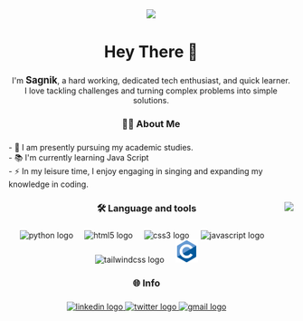 <div align="center">
  <img height="179" src="https://mir-s3-cdn-cf.behance.net/project_modules/max_1200/79731568097599.5b50bca477735.jpg"  />
</div>

###

<h1 align="center">Hey There 👋</h1>

###

<p align="center">I'm <b><big>Sagnik</big></b>, a hard working, dedicated tech enthusiast, and quick learner.<br>I love tackling challenges and turning complex problems into simple solutions.</p>

###

<h3 align="center">👩‍💻  About Me</h3>

###

<p align="left">- 🔭 I am presently pursuing my academic studies.<br>- 📚 I'm currently learning Java Script<br>- ⚡ In my leisure time, I enjoy engaging in singing and expanding my knowledge in coding.</p>

###

<img align="right" height="211" src="https://i.giphy.com/media/v1.Y2lkPTc5MGI3NjExMnJ4MXo3MmNreDk0YjI1amU0YnVxZWQxaHFsbjJnczRwMzlwZjF2eCZlcD12MV9pbnRlcm5hbF9naWZfYnlfaWQmY3Q9Zw/qgQUggAC3Pfv687qPC/giphy.gif"  />

###

<h3 align="center">🛠 Language and tools</h3>

###

<div align="center">
  <img src="https://cdn.jsdelivr.net/gh/devicons/devicon/icons/python/python-original.svg" height="40" alt="python logo"  />
  <img width="12" />
  <img src="https://cdn.jsdelivr.net/gh/devicons/devicon/icons/html5/html5-original.svg" height="40" alt="html5 logo"  />
  <img width="12" />
  <img src="https://cdn.jsdelivr.net/gh/devicons/devicon/icons/css3/css3-original.svg" height="40" alt="css3 logo"  />
  <img width="12" />
  <img src="https://cdn.jsdelivr.net/gh/devicons/devicon/icons/javascript/javascript-original.svg" height="40" alt="javascript logo"  />
  <img width="12" />
  <img src="https://www.vectorlogo.zone/logos/tailwindcss/tailwindcss-icon.svg" height="40" alt="tailwindcss logo" />
  <img width="12" />
  <img src="https://raw.githubusercontent.com/devicons/devicon/master/icons/c/c-original.svg" height="40" alt="tailwindcss logo" />
</div>

###

<h3 align="center">🌐 Info</h3>

###

<div align="center">
  <a href="https://www.linkedin.com/in/sagnik-roy-chowdhury-138286297/" target="_blank">
    <img src="https://img.shields.io/static/v1?message=LinkedIn&logo=linkedin&label=&color=0077B5&logoColor=white&labelColor=&style=for-the-badge" height="25" alt="linkedin logo"  />
  </a>
  <a href="https://x.com/Sagnik_codes" target="_blank">
    <img src="https://img.shields.io/static/v1?message=Twitter&logo=twitter&label=&color=1DA1F2&logoColor=white&labelColor=&style=for-the-badge" height="25" alt="twitter logo"  />
  </a>
  <a href="sagnikroychowdhury397@gmail.com" target="_blank">
    <img src="https://img.shields.io/static/v1?message=Gmail&logo=gmail&label=&color=D14836&logoColor=white&labelColor=&style=for-the-badge" height="25" alt="gmail logo"  />
  </a>
</div>

###
